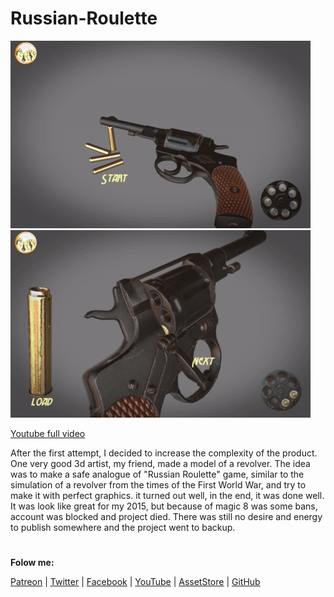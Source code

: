 # Russian-Roulette

![](/ReadmeSource/preview1.gif)
![](/ReadmeSource/preview2.gif)

[Youtube full video](https://youtu.be/C3q9t2_YXd4)

After the first attempt, I decided to increase the complexity of the product. One very good 3d artist, my friend, made a model of a revolver. The idea was to make a safe analogue of "Russian Roulette" game, similar to the simulation of a revolver from the times of the First World War, and try to make it with perfect graphics. it turned out well, in the end, it was done well. It was look like great for my 2015, but because of magic 8 was some bans, account was blocked and project died. There was still no desire and energy to publish somewhere and the project went to backup.

# 
**Folow me:** 

[Patreon](https://www.patreon.com/suncube)  | [Twitter](https://twitter.com/suncubestudio) | [Facebook](https://www.facebook.com/suncubestudio/) | [YouTube](https://www.youtube.com/channel/UC4O9GHjx0ovyVYJgMg4aFMA?view_as=subscriber) | [AssetStore](https://assetstore.unity.com/publishers/14506) | [GitHub](https://github.com/suncube)
